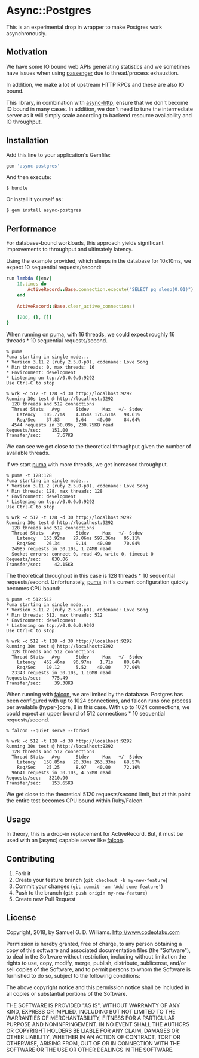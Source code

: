 # Async::Postgres

This is an experimental drop in wrapper to make Postgres work asynchronously.

## Motivation

We have some IO bound web APIs generating statistics and we sometimes have issues when using [passenger] due to thread/process exhaustion.

In addition, we make a lot of upstream HTTP RPCs and these are also IO bound.

This library, in combination with [async-http], ensure that we don't become IO bound in many cases. In addition, we don't need to tune the intermediate server as it will simply scale according to backend resource availability and IO throughput.

[passenger]: https://github.com/phusion/passenger
[async-http]: https://github.com/socketry/async-http

## Installation

Add this line to your application's Gemfile:

```ruby
gem 'async-postgres'
```

And then execute:

	$ bundle

Or install it yourself as:

	$ gem install async-postgres

## Performance

For database-bound workloads, this approach yields significant improvements to throughput and ultimately latency.

Using the example provided, which sleeps in the database for 10x10ms, we expect 10 sequential requests/second:

```ruby
run lambda {|env|
	10.times do
		ActiveRecord::Base.connection.execute("SELECT pg_sleep(0.01)")
	end
	
	ActiveRecord::Base.clear_active_connections!
	
	[200, {}, []]
}
```

When running on [puma], with 16 threads, we could expect roughly 16 threads * 10 sequential requests/second.

```
% puma
Puma starting in single mode...
* Version 3.11.2 (ruby 2.5.0-p0), codename: Love Song
* Min threads: 0, max threads: 16
* Environment: development
* Listening on tcp://0.0.0.0:9292
Use Ctrl-C to stop

% wrk -c 512 -t 128 -d 30 http://localhost:9292
Running 30s test @ http://localhost:9292
  128 threads and 512 connections
  Thread Stats   Avg      Stdev     Max   +/- Stdev
    Latency   105.77ms    4.05ms 176.61ms   98.61%
    Req/Sec    37.83      5.64    40.00     84.64%
  4544 requests in 30.09s, 230.75KB read
Requests/sec:    151.00
Transfer/sec:      7.67KB
```

We can see we get close to the theoretical throughput given the number of available threads.

If we start [puma] with more threads, we get increased throughput.

```
% puma -t 128:128 
Puma starting in single mode...
* Version 3.11.2 (ruby 2.5.0-p0), codename: Love Song
* Min threads: 128, max threads: 128
* Environment: development
* Listening on tcp://0.0.0.0:9292
Use Ctrl-C to stop

% wrk -c 512 -t 128 -d 30 http://localhost:9292
Running 30s test @ http://localhost:9292
  128 threads and 512 connections
  Thread Stats   Avg      Stdev     Max   +/- Stdev
    Latency   153.92ms   27.06ms 597.36ms   95.11%
    Req/Sec    26.34      9.14    40.00     70.04%
  24985 requests in 30.10s, 1.24MB read
  Socket errors: connect 0, read 49, write 0, timeout 0
Requests/sec:    830.06
Transfer/sec:     42.15KB
```

The theoretical throughput in this case is 128 threads * 10 sequential requests/second. Unfortunately, [puma] in it's current configuration quickly becomes CPU bound:

```
% puma -t 512:512
Puma starting in single mode...
* Version 3.11.2 (ruby 2.5.0-p0), codename: Love Song
* Min threads: 512, max threads: 512
* Environment: development
* Listening on tcp://0.0.0.0:9292
Use Ctrl-C to stop

% wrk -c 512 -t 128 -d 30 http://localhost:9292
Running 30s test @ http://localhost:9292
  128 threads and 512 connections
  Thread Stats   Avg      Stdev     Max   +/- Stdev
    Latency   452.46ms   96.97ms   1.71s    80.84%
    Req/Sec    10.12      5.52    40.00     77.06%
  23343 requests in 30.10s, 1.16MB read
Requests/sec:    775.49
Transfer/sec:     39.38KB
```

When running with [falcon], we are limited by the database. Postgres has been configured with up to 1024 connections, and falcon runs one process per available (hyper-)core, 8 in this case. With up to 1024 connections, we could expect an upper bound of 512 connections * 10 sequential requests/second.

```
% falcon --quiet serve --forked

% wrk -c 512 -t 128 -d 30 http://localhost:9292
Running 30s test @ http://localhost:9292
  128 threads and 512 connections
  Thread Stats   Avg      Stdev     Max   +/- Stdev
    Latency   158.85ms   20.33ms 263.33ms   68.57%
    Req/Sec    25.25      8.97    40.00     72.16%
  96641 requests in 30.10s, 4.52MB read
Requests/sec:   3210.90
Transfer/sec:    153.65KB
```

We get close to the theoretical 5120 requests/second limit, but at this point the entire test becomes CPU bound within Ruby/Falcon.

## Usage

In theory, this is a drop-in replacement for ActiveRecord. But, it must be used with an [async] capable server like [falcon].

[falcon]: https://github.com/socketry/falcon
[puma]: https://github.com/puma/puma

## Contributing

1. Fork it
2. Create your feature branch (`git checkout -b my-new-feature`)
3. Commit your changes (`git commit -am 'Add some feature'`)
4. Push to the branch (`git push origin my-new-feature`)
5. Create new Pull Request

## License

Copyright, 2018, by Samuel G. D. Williams. <http://www.codeotaku.com>

Permission is hereby granted, free of charge, to any person obtaining a copy
of this software and associated documentation files (the "Software"), to deal
in the Software without restriction, including without limitation the rights
to use, copy, modify, merge, publish, distribute, sublicense, and/or sell
copies of the Software, and to permit persons to whom the Software is
furnished to do so, subject to the following conditions:

The above copyright notice and this permission notice shall be included in
all copies or substantial portions of the Software.

THE SOFTWARE IS PROVIDED "AS IS", WITHOUT WARRANTY OF ANY KIND, EXPRESS OR
IMPLIED, INCLUDING BUT NOT LIMITED TO THE WARRANTIES OF MERCHANTABILITY,
FITNESS FOR A PARTICULAR PURPOSE AND NONINFRINGEMENT. IN NO EVENT SHALL THE
AUTHORS OR COPYRIGHT HOLDERS BE LIABLE FOR ANY CLAIM, DAMAGES OR OTHER
LIABILITY, WHETHER IN AN ACTION OF CONTRACT, TORT OR OTHERWISE, ARISING FROM,
OUT OF OR IN CONNECTION WITH THE SOFTWARE OR THE USE OR OTHER DEALINGS IN
THE SOFTWARE.
